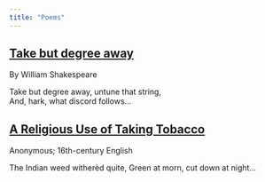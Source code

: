 ```yaml
---
title: "Poems"
---
```


## [Take but degree away](/research/creatio/poetry/take-but-degree-away/)

By William Shakespeare

Take but degree away, untune that string,  
And, hark, what discord follows…

## [A Religious Use of Taking Tobacco](/research/creatio/poetry/a-religous-use-of-taking-tobacco/)

Anonymous; 16th-century English

The Indian weed witherèd quite,
Green at morn, cut down at night…
